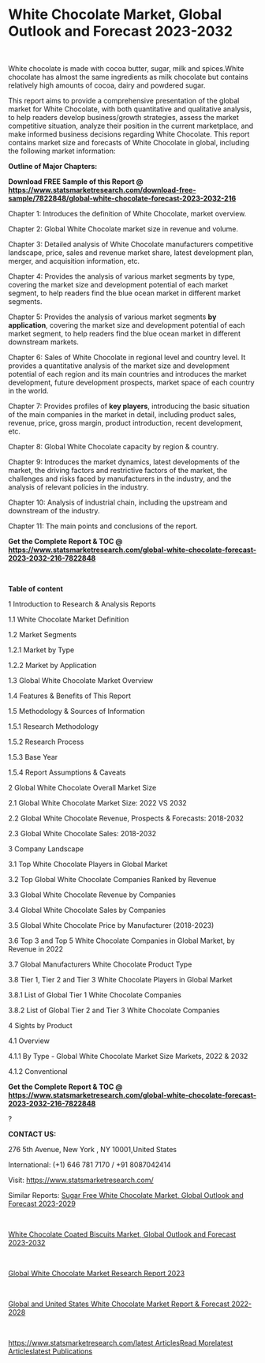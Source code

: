<h1>White Chocolate Market, Global Outlook and Forecast 2023-2032</h1><br/><p>White chocolate is made with cocoa butter, sugar, milk and spices.White chocolate has almost the same ingredients as milk chocolate but contains relatively high amounts of cocoa, dairy and powdered sugar.</p>
 
 
 
 <p>This report aims to provide a comprehensive presentation of the global market for White Chocolate, with both quantitative and qualitative analysis, to help readers develop business/growth strategies, assess the market competitive situation, analyze their position in the current marketplace, and make informed business decisions regarding White Chocolate. This report contains market size and forecasts of White Chocolate in global, including the following market information:</p>
 
 
 
 <p><strong>Outline of Major Chapters:</strong></p>
 
 
 
 <p><strong>Download FREE Sample of this Report @ <a href="https://www.statsmarketresearch.com/download-free-sample/7822848/global-white-chocolate-forecast-2023-2032-216">https://www.statsmarketresearch.com/download-free-sample/7822848/global-white-chocolate-forecast-2023-2032-216</a></strong></p>
 
 
 
 <p>Chapter 1: Introduces the definition of White Chocolate, market overview.</p>
 
 
 
 <p>Chapter 2: Global White Chocolate market size in revenue and volume.</p>
 
 
 
 <p>Chapter 3: Detailed analysis of White Chocolate manufacturers competitive landscape, price, sales and revenue market share, latest development plan, merger, and acquisition information, etc.</p>
 
 
 
 <p>Chapter 4: Provides the analysis of various market segments by type, covering the market size and development potential of each market segment, to help readers find the blue ocean market in different market segments.</p>
 
 
 
 <p>Chapter 5: Provides the analysis of various market segments <strong>by application</strong>, covering the market size and development potential of each market segment, to help readers find the blue ocean market in different downstream markets.</p>
 
 
 
 <p>Chapter 6: Sales of White Chocolate in regional level and country level. It provides a quantitative analysis of the market size and development potential of each region and its main countries and introduces the market development, future development prospects, market space of each country in the world.</p>
 
 
 
 <p>Chapter 7: Provides profiles of <strong>key players</strong>, introducing the basic situation of the main companies in the market in detail, including product sales, revenue, price, gross margin, product introduction, recent development, etc.</p>
 
 
 
 <p>Chapter 8: Global White Chocolate capacity by region & country.</p>
 
 
 
 <p>Chapter 9: Introduces the market dynamics, latest developments of the market, the driving factors and restrictive factors of the market, the challenges and risks faced by manufacturers in the industry, and the analysis of relevant policies in the industry.</p>
 
 
 
 <p>Chapter 10: Analysis of industrial chain, including the upstream and downstream of the industry.</p>
 
 
 
 <p>Chapter 11: The main points and conclusions of the report.</p>
 
 
 
 <div><b>Get the Complete Report & TOC @ <a href="https://www.statsmarketresearch.com/global-white-chocolate-forecast-2023-2032-216-7822848">https://www.statsmarketresearch.com/global-white-chocolate-forecast-2023-2032-216-7822848</a></b></div>
 
 
 
 <p><br />
 
 <b>Table of content</b></p>
 
 
 
 <p>1 Introduction to Research & Analysis Reports<br />
 
 1.1 White Chocolate Market Definition<br />
 
 1.2 Market Segments<br />
 
 1.2.1 Market by Type<br />
 
 1.2.2 Market by Application<br />
 
 1.3 Global White Chocolate Market Overview<br />
 
 1.4 Features & Benefits of This Report<br />
 
 1.5 Methodology & Sources of Information<br />
 
 1.5.1 Research Methodology<br />
 
 1.5.2 Research Process<br />
 
 1.5.3 Base Year<br />
 
 1.5.4 Report Assumptions & Caveats<br />
 
 2 Global White Chocolate Overall Market Size<br />
 
 2.1 Global White Chocolate Market Size: 2022 VS 2032<br />
 
 2.2 Global White Chocolate Revenue, Prospects & Forecasts: 2018-2032<br />
 
 2.3 Global White Chocolate Sales: 2018-2032<br />
 
 3 Company Landscape<br />
 
 3.1 Top White Chocolate Players in Global Market<br />
 
 3.2 Top Global White Chocolate Companies Ranked by Revenue<br />
 
 3.3 Global White Chocolate Revenue by Companies<br />
 
 3.4 Global White Chocolate Sales by Companies<br />
 
 3.5 Global White Chocolate Price by Manufacturer (2018-2023)<br />
 
 3.6 Top 3 and Top 5 White Chocolate Companies in Global Market, by Revenue in 2022<br />
 
 3.7 Global Manufacturers White Chocolate Product Type<br />
 
 3.8 Tier 1, Tier 2 and Tier 3 White Chocolate Players in Global Market<br />
 
 3.8.1 List of Global Tier 1 White Chocolate Companies<br />
 
 3.8.2 List of Global Tier 2 and Tier 3 White Chocolate Companies<br />
 
 4 Sights by Product<br />
 
 4.1 Overview<br />
 
 4.1.1 By Type - Global White Chocolate Market Size Markets, 2022 & 2032<br />
 
 4.1.2 Conventional</p>
 
 
 
 <div><b>Get the Complete Report & TOC @ <a href="https://www.statsmarketresearch.com/global-white-chocolate-forecast-2023-2032-216-7822848">https://www.statsmarketresearch.com/global-white-chocolate-forecast-2023-2032-216-7822848</a></b></div>
 
 
 
 <p>? </p>
 
 
 
 <p><b>CONTACT US:</b><br />
 
 276 5th Avenue, New York , NY 10001,United States<br />
 
 International: (+1) 646 781 7170 / +91 8087042414<br />
 
 Visit: <a href="https://www.statsmarketresearch.com/">https://www.statsmarketresearch.com/</a><br />
 
 Similar Reports: <a href="https://www.statsmarketresearch.com/global-white-chocolate-forecast-2023-2032-216-7822848">Sugar Free White Chocolate Market, Global Outlook and Forecast 2023-2029</a><br />
 
 <br />
 
 <a href="https://www.statsmarketresearch.com/global-white-chocolate-forecast-2023-2032-216-7822848">White Chocolate Coated Biscuits Market, Global Outlook and Forecast 2023-2032</a><br />
 
 <br />
 
 <a href="https://www.statsmarketresearch.com/global-white-chocolate-forecast-2023-2032-216-7822848">Global White Chocolate Market Research Report 2023</a><br />
 
 <br />
 
 <a href="https://www.statsmarketresearch.com/global-white-chocolate-forecast-2023-2032-216-7822848">Global and United States White Chocolate Market Report & Forecast 2022-2028</a><br />
 
 <br />
 
 <a href="https://gyeongbokgung.com">https://www.statsmarketresearch.com/</a><a href="https://hallyeomaritime.com">latest Articles</a><a href="https://jingwansa.com">Read More</a><a href="https://nguoiviet.jp/">latest Articles</a><a href="https://www.intelmarketresearch.com/">latest Publications</a></p>